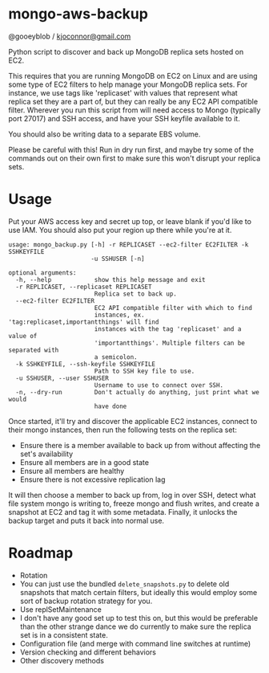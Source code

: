 mongo-aws-backup
================

@gooeyblob / kjoconnor@gmail.com

Python script to discover and back up MongoDB replica sets hosted on EC2.

This requires that you are running MongoDB on EC2 on Linux and are using some type of EC2 filters to help manage your MongoDB replica sets.  For instance, we use tags like 'replicaset' with values that represent what replica set they are a part of, but they can really be any EC2 API compatible filter.  Wherever you run this script from will need access to Mongo (typically port 27017) and SSH access, and have your SSH keyfile available to it.

You should also be writing data to a separate EBS volume.

Please be careful with this!  Run in dry run first, and maybe try some of the commands out on their own first to make sure this won't disrupt your replica sets.

Usage
=====

Put your AWS access key and secret up top, or leave blank if you'd like to use IAM.  You should also put your region up there while you're at it.

```
usage: mongo_backup.py [-h] -r REPLICASET --ec2-filter EC2FILTER -k SSHKEYFILE
                       -u SSHUSER [-n]

optional arguments:
  -h, --help            show this help message and exit
  -r REPLICASET, --replicaset REPLICASET
                        Replica set to back up.
  --ec2-filter EC2FILTER
                        EC2 API compatible filter with which to find
                        instances, ex. 'tag:replicaset,importantthings' will find
                        instances with the tag 'replicaset' and a value of
                        'importantthings'. Multiple filters can be separated with
                        a semicolon.
  -k SSHKEYFILE, --ssh-keyfile SSHKEYFILE
                        Path to SSH key file to use.
  -u SSHUSER, --user SSHUSER
                        Username to use to connect over SSH.
  -n, --dry-run         Don't actually do anything, just print what we would
                        have done
```

Once started, it'll try and discover the applicable EC2 instances, connect to their mongo instances, then run the following tests on the replica set:

- Ensure there is a member available to back up from without affecting the set's availability
- Ensure all members are in a good state
- Ensure all members are healthy
- Ensure there is not excessive replication lag

It will then choose a member to back up from, log in over SSH, detect what file system mongo is writing to, freeze mongo and flush writes, and create a snapshot at EC2 and tag it with some metadata. Finally, it unlocks the backup target and puts it back into normal use.

Roadmap
=======
- Rotation
 - You can just use the bundled `delete_snapshots.py` to delete old snapshots that match certain filters, but ideally this would employ some sort of backup rotation strategy for you.
- Use replSetMaintenance
 - I don't have any good set up to test this on, but this would be preferable than the other strange dance we do currently to make sure the replica set is in a consistent state.
- Configuration file (and merge with command line switches at runtime)
- Version checking and different behaviors
- Other discovery methods
